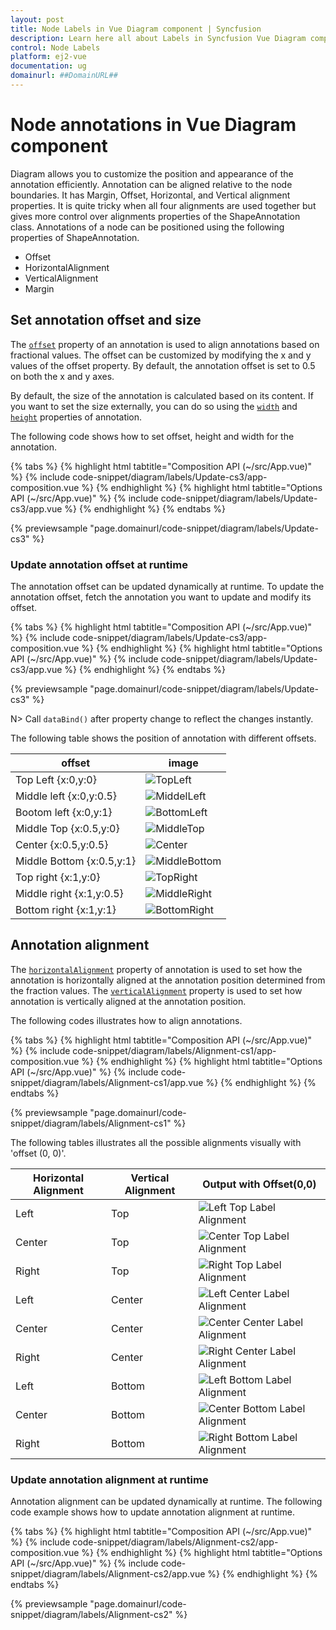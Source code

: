 ```yaml
---
layout: post
title: Node Labels in Vue Diagram component | Syncfusion
description: Learn here all about Labels in Syncfusion Vue Diagram component of Syncfusion Essential JS 2 and more.
control: Node Labels 
platform: ej2-vue
documentation: ug
domainurl: ##DomainURL##
---
```


# Node annotations in Vue Diagram component

Diagram allows you to customize the position and appearance of the annotation efficiently. Annotation can be aligned relative to the node boundaries. It has Margin, Offset, Horizontal, and Vertical alignment properties. It is quite tricky when all four alignments are used together but gives more control over alignments properties of the ShapeAnnotation class. Annotations of a node can be positioned using the following properties of ShapeAnnotation.

* Offset
* HorizontalAlignment
* VerticalAlignment
* Margin

## Set annotation offset and size

The [`offset`](https://helpej2.syncfusion.com/vue/documentation/api/diagram/pointModel/) property of an annotation is used to align annotations based on fractional values. The offset can be customized by modifying the x and y values of the offset property. By default, the annotation offset is set to 0.5 on both the x and y axes.

By default, the size of the annotation is calculated based on its content. If you want to set the size externally, you can do so using the [`width`](https://helpej2.syncfusion.com/vue/documentation/api/diagram/annotationModel/#width) and [`height`](https://helpej2.syncfusion.com/vue/documentation/api/diagram/annotationModel/#height) properties of annotation.

The following code shows how to set offset, height and width for the annotation.

{% tabs %}
{% highlight html tabtitle="Composition API (~/src/App.vue)" %}
{% include code-snippet/diagram/labels/Update-cs3/app-composition.vue %}
{% endhighlight %}
{% highlight html tabtitle="Options API (~/src/App.vue)" %}
{% include code-snippet/diagram/labels/Update-cs3/app.vue %}
{% endhighlight %}
{% endtabs %}
        
{% previewsample "page.domainurl/code-snippet/diagram/labels/Update-cs3" %}

### Update annotation offset at runtime

The annotation offset can be updated dynamically at runtime. To update the annotation offset, fetch the annotation you want to update and modify its offset.

{% tabs %}
{% highlight html tabtitle="Composition API (~/src/App.vue)" %}
{% include code-snippet/diagram/labels/Update-cs3/app-composition.vue %}
{% endhighlight %}
{% highlight html tabtitle="Options API (~/src/App.vue)" %}
{% include code-snippet/diagram/labels/Update-cs3/app.vue %}
{% endhighlight %}
{% endtabs %}
        
{% previewsample "page.domainurl/code-snippet/diagram/labels/Update-cs3" %}

N> Call `dataBind()` after property change to reflect the changes instantly.

The following table shows the position of annotation with different offsets.

offset|image|
|-----|-----|
|Top Left {x:0,y:0} |![TopLeft](images/diagram-annotation-in-lefttop-position.png)|
|Middle left {x:0,y:0.5}|![MiddelLeft](images/diagram-annotation-in-leftcenter-position.png)|
|Bootom left {x:0,y:1}|![BottomLeft](images/diagram-annotation-in-leftbottom-position.png)|
|Middle Top {x:0.5,y:0}|![MiddleTop](images/diagram-annotation-in-centertop-position.png)|
|Center {x:0.5,y:0.5}|![Center](images/diagram-annotation-in-center-position.png)|
|Middle Bottom {x:0.5,y:1}|![MiddleBottom](images/diagram-annotation-in-centerbottom-position.png)|
|Top right {x:1,y:0}|![TopRight](images/diagram-annotation-in-topright-position.png)|
|Middle right {x:1,y:0.5}|![MiddleRight](images/diagram-annotation-in-rightcenter-position.png)|
|Bottom right {x:1,y:1}|![BottomRight](images/diagram-annotation-in-rightbottom-position.png)|

## Annotation alignment

The [`horizontalAlignment`](https://helpej2.syncfusion.com/vue/documentation/api/diagram/annotationModel/#horizontalalignment) property of annotation is used to set how the annotation is horizontally aligned at the annotation position determined from the fraction values. The [`verticalAlignment`](https://helpej2.syncfusion.com/vue/documentation/api/diagram/annotationModel/#verticalalignment) property is used to set how annotation is vertically aligned at the annotation position.

The following codes illustrates how to align annotations.

{% tabs %}
{% highlight html tabtitle="Composition API (~/src/App.vue)" %}
{% include code-snippet/diagram/labels/Alignment-cs1/app-composition.vue %}
{% endhighlight %}
{% highlight html tabtitle="Options API (~/src/App.vue)" %}
{% include code-snippet/diagram/labels/Alignment-cs1/app.vue %}
{% endhighlight %}
{% endtabs %}
        
{% previewsample "page.domainurl/code-snippet/diagram/labels/Alignment-cs1" %}

The following tables illustrates all the possible alignments visually with 'offset (0, 0)'.

| Horizontal Alignment | Vertical Alignment | Output with Offset(0,0) |
| -------- | -------- | -------- |
| Left | Top | ![Left Top Label Alignment](images/Label1.png) |
| Center | Top | ![Center Top Label Alignment](images/Label2.png) |
| Right | Top |  ![Right Top Label Alignment](images/Label3.png) |
| Left | Center | ![Left Center Label Alignment](images/Label4.png) |
| Center | Center| ![Center Center Label Alignment](images/Label5.png) |
| Right | Center | ![Right Center Label Alignment](images/Label6.png) |
| Left | Bottom | ![Left Bottom Label Alignment](images/Label7.png) |
| Center | Bottom | ![Center Bottom Label Alignment](images/Label8.png) |
| Right |Bottom |![Right Bottom Label Alignment](images/Label9.png) |

### Update annotation alignment at runtime

Annotation alignment can be updated dynamically at runtime. The following code example shows how to update annotation alignment at runtime.

{% tabs %}
{% highlight html tabtitle="Composition API (~/src/App.vue)" %}
{% include code-snippet/diagram/labels/Alignment-cs2/app-composition.vue %}
{% endhighlight %}
{% highlight html tabtitle="Options API (~/src/App.vue)" %}
{% include code-snippet/diagram/labels/Alignment-cs2/app.vue %}
{% endhighlight %}
{% endtabs %}
        
{% previewsample "page.domainurl/code-snippet/diagram/labels/Alignment-cs2" %}
